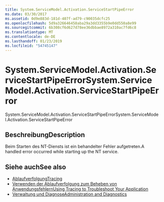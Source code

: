 ```yaml
---
title: System.ServiceModel.Activation.ServiceStartPipeError
ms.date: 03/30/2017
ms.assetid: 0d9e883d-181d-407f-ad79-c90035dcfc25
ms.openlocfilehash: 5d9a326646458aba29a3dd3355b9e0dd550a8e99
ms.sourcegitcommit: 6b308cf6d627d78ee36dbbae8972a310ac7fd6c8
ms.translationtype: MT
ms.contentlocale: de-DE
ms.lasthandoff: 01/23/2019
ms.locfileid: "54745147"
---
```

# <a name="systemservicemodelactivationservicestartpipeerror"></a><span data-ttu-id="a3850-102">System.ServiceModel.Activation.ServiceStartPipeError</span><span class="sxs-lookup"><span data-stu-id="a3850-102">System.ServiceModel.Activation.ServiceStartPipeError</span></span>
<span data-ttu-id="a3850-103">System.ServiceModel.Activation.ServiceStartPipeError</span><span class="sxs-lookup"><span data-stu-id="a3850-103">System.ServiceModel.Activation.ServiceStartPipeError</span></span>  
  
## <a name="description"></a><span data-ttu-id="a3850-104">Beschreibung</span><span class="sxs-lookup"><span data-stu-id="a3850-104">Description</span></span>  
 <span data-ttu-id="a3850-105">Beim Starten des NT-Diensts ist ein behandelter Fehler aufgetreten.</span><span class="sxs-lookup"><span data-stu-id="a3850-105">A handled error occurred while starting up the NT service.</span></span>  
  
## <a name="see-also"></a><span data-ttu-id="a3850-106">Siehe auch</span><span class="sxs-lookup"><span data-stu-id="a3850-106">See also</span></span>
- [<span data-ttu-id="a3850-107">Ablaufverfolgung</span><span class="sxs-lookup"><span data-stu-id="a3850-107">Tracing</span></span>](../../../../../docs/framework/wcf/diagnostics/tracing/index.md)
- [<span data-ttu-id="a3850-108">Verwenden der Ablaufverfolgung zum Beheben von Anwendungsfehlern</span><span class="sxs-lookup"><span data-stu-id="a3850-108">Using Tracing to Troubleshoot Your Application</span></span>](../../../../../docs/framework/wcf/diagnostics/tracing/using-tracing-to-troubleshoot-your-application.md)
- [<span data-ttu-id="a3850-109">Verwaltung und Diagnose</span><span class="sxs-lookup"><span data-stu-id="a3850-109">Administration and Diagnostics</span></span>](../../../../../docs/framework/wcf/diagnostics/index.md)
